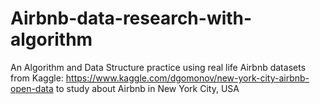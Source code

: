 # Airbnb-data-research-with-algorithm

An Algorithm and Data Structure practice using real life Airbnb datasets from Kaggle: https://www.kaggle.com/dgomonov/new-york-city-airbnb-open-data to study about Airbnb in New York City, USA
